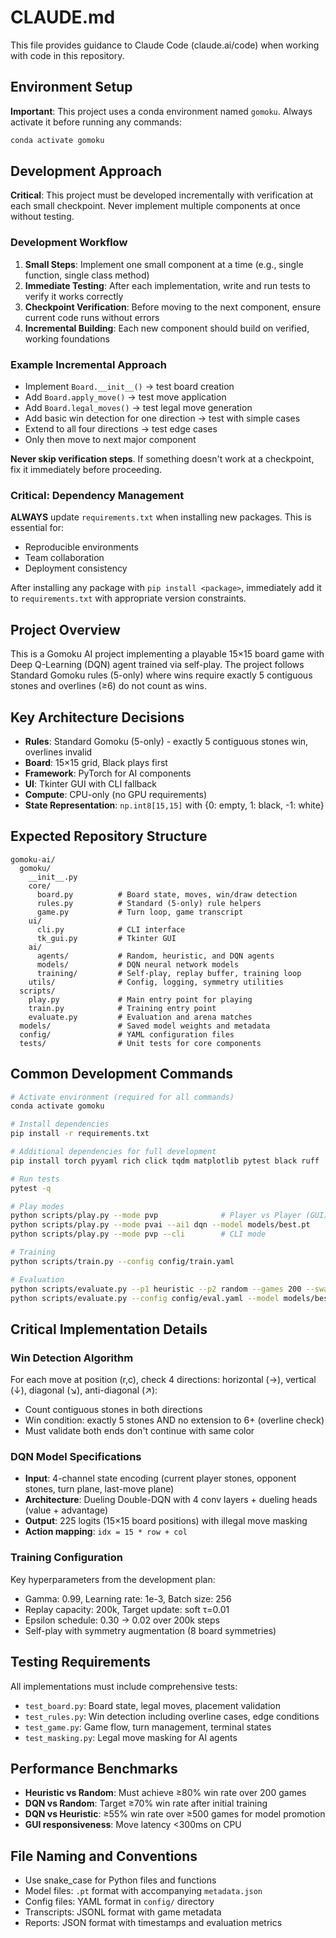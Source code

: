 # CLAUDE.md

This file provides guidance to Claude Code (claude.ai/code) when working with code in this repository.

## Environment Setup

**Important**: This project uses a conda environment named `gomoku`. Always activate it before running any commands:

```bash
conda activate gomoku
```

## Development Approach

**Critical**: This project must be developed incrementally with verification at each small checkpoint. Never implement multiple components at once without testing.

### Development Workflow
1. **Small Steps**: Implement one small component at a time (e.g., single function, single class method)
2. **Immediate Testing**: After each implementation, write and run tests to verify it works correctly
3. **Checkpoint Verification**: Before moving to the next component, ensure current code runs without errors
4. **Incremental Building**: Each new component should build on verified, working foundations

### Example Incremental Approach
- Implement `Board.__init__()` → test board creation
- Add `Board.apply_move()` → test move application  
- Add `Board.legal_moves()` → test legal move generation
- Add basic win detection for one direction → test with simple cases
- Extend to all four directions → test edge cases
- Only then move to next major component

**Never skip verification steps**. If something doesn't work at a checkpoint, fix it immediately before proceeding.

### Critical: Dependency Management
**ALWAYS** update `requirements.txt` when installing new packages. This is essential for:
- Reproducible environments
- Team collaboration
- Deployment consistency

After installing any package with `pip install <package>`, immediately add it to `requirements.txt` with appropriate version constraints.

## Project Overview

This is a Gomoku AI project implementing a playable 15×15 board game with Deep Q-Learning (DQN) agent trained via self-play. The project follows Standard Gomoku rules (5-only) where wins require exactly 5 contiguous stones and overlines (≥6) do not count as wins.

## Key Architecture Decisions

- **Rules**: Standard Gomoku (5-only) - exactly 5 contiguous stones win, overlines invalid
- **Board**: 15×15 grid, Black plays first
- **Framework**: PyTorch for AI components
- **UI**: Tkinter GUI with CLI fallback
- **Compute**: CPU-only (no GPU requirements)
- **State Representation**: `np.int8[15,15]` with {0: empty, 1: black, -1: white}

## Expected Repository Structure

```
gomoku-ai/
  gomoku/
    __init__.py
    core/
      board.py          # Board state, moves, win/draw detection
      rules.py          # Standard (5-only) rule helpers
      game.py           # Turn loop, game transcript
    ui/
      cli.py            # CLI interface
      tk_gui.py         # Tkinter GUI
    ai/
      agents/           # Random, heuristic, and DQN agents
      models/           # DQN neural network models
      training/         # Self-play, replay buffer, training loop
    utils/              # Config, logging, symmetry utilities
  scripts/
    play.py             # Main entry point for playing
    train.py            # Training entry point
    evaluate.py         # Evaluation and arena matches
  models/               # Saved model weights and metadata
  config/               # YAML configuration files
  tests/                # Unit tests for core components
```

## Common Development Commands

```bash
# Activate environment (required for all commands)
conda activate gomoku

# Install dependencies
pip install -r requirements.txt

# Additional dependencies for full development
pip install torch pyyaml rich click tqdm matplotlib pytest black ruff

# Run tests
pytest -q

# Play modes
python scripts/play.py --mode pvp              # Player vs Player (GUI)
python scripts/play.py --mode pvai --ai1 dqn --model models/best.pt
python scripts/play.py --mode pvp --cli        # CLI mode

# Training
python scripts/train.py --config config/train.yaml

# Evaluation
python scripts/evaluate.py --p1 heuristic --p2 random --games 200 --swap-colors
python scripts/evaluate.py --config config/eval.yaml --model models/best.pt
```

## Critical Implementation Details

### Win Detection Algorithm
For each move at position (r,c), check 4 directions: horizontal (→), vertical (↓), diagonal (↘), anti-diagonal (↗):
- Count contiguous stones in both directions
- Win condition: exactly 5 stones AND no extension to 6+ (overline check)
- Must validate both ends don't continue with same color

### DQN Model Specifications
- **Input**: 4-channel state encoding (current player stones, opponent stones, turn plane, last-move plane)
- **Architecture**: Dueling Double-DQN with 4 conv layers + dueling heads (value + advantage)
- **Output**: 225 logits (15×15 board positions) with illegal move masking
- **Action mapping**: `idx = 15 * row + col`

### Training Configuration
Key hyperparameters from the development plan:
- Gamma: 0.99, Learning rate: 1e-3, Batch size: 256
- Replay capacity: 200k, Target update: soft τ=0.01
- Epsilon schedule: 0.30 → 0.02 over 200k steps
- Self-play with symmetry augmentation (8 board symmetries)

## Testing Requirements

All implementations must include comprehensive tests:
- `test_board.py`: Board state, legal moves, placement validation
- `test_rules.py`: Win detection including overline cases, edge conditions
- `test_game.py`: Game flow, turn management, terminal states
- `test_masking.py`: Legal move masking for AI agents

## Performance Benchmarks

- **Heuristic vs Random**: Must achieve ≥80% win rate over 200 games
- **DQN vs Random**: Target ≥70% win rate after initial training
- **DQN vs Heuristic**: ≥55% win rate over ≥500 games for model promotion
- **GUI responsiveness**: Move latency <300ms on CPU

## File Naming and Conventions

- Use snake_case for Python files and functions
- Model files: `.pt` format with accompanying `metadata.json`
- Config files: YAML format in `config/` directory
- Transcripts: JSONL format with game metadata
- Reports: JSON format with timestamps and evaluation metrics